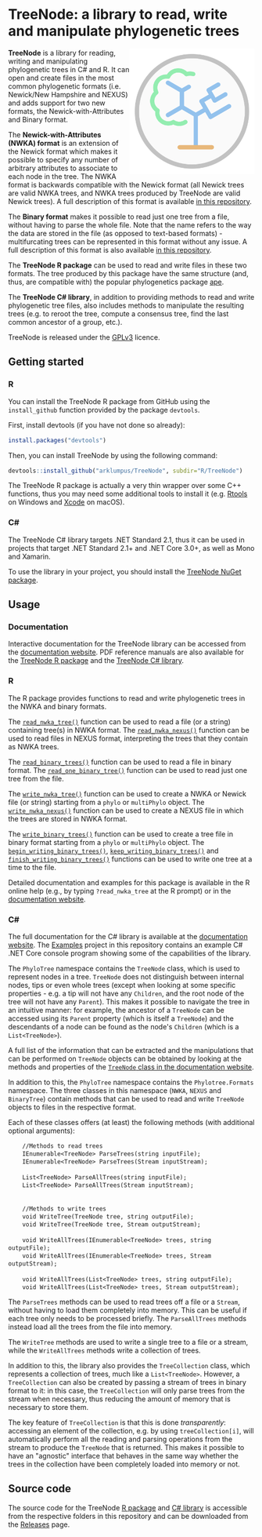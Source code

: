 # TreeNode: a library to read, write and manipulate phylogenetic trees

<img src="Logo.svg" width="256" align="right">

__TreeNode__ is a library for reading, writing and manipulating phylogenetic trees in C# and R. It can open and create files in the most common phylogenetic formats (i.e. Newick/New Hampshire and NEXUS) and adds support for two new formats, the Newick-with-Attributes and Binary format.

The __Newick-with-Attributes (NWKA) format__ is an extension of the Newick format which makes it possible to specify any number of arbitrary attributes to associate to each node in the tree. The NWKA format is backwards compatible with the Newick format (all Newick trees are valid NWKA trees, and NWKA trees produced by TreeNode are valid Newick trees). A full description of this format is available [in this repository](NWKA.md).

The __Binary format__ makes it possible to read just one tree from a file, without having to parse the whole file. Note that the name refers to the way the data are stored in the file (as opposed to text-based formats) - multifurcating trees can be represented in this format without any issue. A full description of this format is also available [in this repository](BinaryTree.md).

The __TreeNode R package__ can be used to read and write files in these two formats. The tree produced by this package have the same structure (and, thus, are compatible with) the popular phylogenetics package [ape](https://cran.r-project.org/web/packages/ape/index.html).

The __TreeNode C# library__, in addition to providing methods to read and write phylogenetic tree files, also includes methods to manipulate the resulting trees (e.g. to reroot the tree, compute a consensus tree, find the last common ancestor of a group, etc.).

TreeNode is released under the [GPLv3](https://www.gnu.org/licenses/gpl-3.0.html) licence.

## Getting started

### R

You can install the TreeNode R package from GitHub using the `install_github` function provided by the package `devtools`.

First, install devtools (if you have not done so already):

```R
install.packages("devtools")
```

Then, you can install TreeNode by using the following command:

```R
devtools::install_github("arklumpus/TreeNode", subdir="R/TreeNode")
```

The TreeNode R package is actually a very thin wrapper over some C++ functions, thus you may need some additional tools to install it (e.g. [Rtools](https://cran.r-project.org/bin/windows/Rtools/) on Windows and [Xcode](https://developer.apple.com/xcode/) on macOS).

### C#

The TreeNode C# library targets .NET Standard 2.1, thus it can be used in projects that target .NET Standard 2.1+ and .NET Core 3.0+, as well as Mono and Xamarin.

To use the library in your project, you should install the [TreeNode NuGet package](https://www.nuget.org/packages/TreeNode/).

## Usage

### Documentation

Interactive documentation for the TreeNode library can be accessed from the [documentation website](https://arklumpus.github.io/TreeNode/). PDF reference manuals are also available for the [TreeNode R package](https://arklumpus.github.io/TreeNode/TreeNode-R.pdf) and the [TreeNode C# library](https://arklumpus.github.io/TreeNode/TreeNode-Csharp.pdf).

### R

The R package provides functions to read and write phylogenetic trees in the NWKA and binary formats.

The [`read_nwka_tree()`](https://arklumpus.github.io/TreeNode/R/reference/read_nwka_tree.html) function can be used to read a file (or a string) containing tree(s) in NWKA format. The [`read_nwka_nexus()`](https://arklumpus.github.io/TreeNode/R/reference/read_nwka_nexus.html) function can be used to read files in NEXUS format, interpreting the trees that they contain as NWKA trees.

The [`read_binary_trees()`](https://arklumpus.github.io/TreeNode/R/reference/read_binary_trees.html) function can be used to read a file in binary format. The [`read_one_binary_tree()`](https://arklumpus.github.io/TreeNode/R/reference/read_one_binary_tree.html) function can be used to read just one tree from the file.

The [`write_nwka_tree()`](https://arklumpus.github.io/TreeNode/R/reference/write_nwka_tree.html) function can be used to create a NWKA or Newick file (or string) starting from a `phylo` or `multiPhylo` object. The [`write_nwka_nexus()`](https://arklumpus.github.io/TreeNode/R/reference/write_nwka_nexus.html) function can be used to create a NEXUS file in which the trees are stored in NWKA format.

The [`write_binary_trees()`](https://arklumpus.github.io/TreeNode/R/reference/write_binary_trees.html) function can be used to create a tree file in binary format starting from a `phylo` or `multiPhylo` object. The [`begin_writing_binary_trees()`](https://arklumpus.github.io/TreeNode/R/reference/begin_writing_binary_trees.html), [`keep_writing_binary_trees()`](https://arklumpus.github.io/TreeNode/R/reference/keep_writing_binary_trees.html) and [`finish_writing_binary_trees()`](https://arklumpus.github.io/TreeNode/R/reference/finish_writing_binary_trees.html) functions can be used to write one tree at a time to the file.

Detailed documentation and examples for this package is available in the R online help (e.g., by typing `?read_nwka_tree` at the R prompt) or in the [documentation website](https://arklumpus.github.io/TreeNode/R/).

### C#

The full documentation for the C# library is available at the [documentation website](https://arklumpus.github.io/TreeNode/Csharp/). The [Examples](CSharp/Examples) project in this repository contains an example C# .NET Core console program showing some of the capabilities of the library.

The `PhyloTree` namespace contains the `TreeNode` class, which is used to represent nodes in a tree. `TreeNode` does not distinguish between internal nodes, tips or even whole trees (except when looking at some specific properties - e.g. a tip will not have any `Children`, and the root node of the tree will not have any `Parent`). This makes it possible to navigate the tree in an intuitive manner: for example, the ancestor of a `TreeNode` can be accessed using its `Parent` property (which is itself a `TreeNode`) and the descendants of a node can be found as the node's `Children` (which is a `List<TreeNode>`).

A full list of the information that can be extracted and the manipulations that can be performed on `TreeNode` objects can be obtained by looking at the methods and properties of the [`TreeNode` class in the documentation website](https://arklumpus.github.io/TreeNode/Csharp/class_phylo_tree_1_1_tree_node.html).

In addition to this, the `PhyloTree` namespace contains the `Phylotree.Formats` namespace. The three classes in this namespace (`NWKA`, `NEXUS` and `BinaryTree`) contain methods that can be used to read and write `TreeNode` objects to files in the respective format.

Each of these classes offers (at least) the following methods (with additional optional arguments):

```Csharp
    //Methods to read trees
    IEnumerable<TreeNode> ParseTrees(string inputFile);
    IEnumerable<TreeNode> ParseTrees(Stream inputStream);

    List<TreeNode> ParseAllTrees(string inputFile);
    List<TreeNode> ParseAllTrees(Stream inputStream);


    //Methods to write trees
    void WriteTree(TreeNode tree, string outputFile);
    void WriteTree(TreeNode tree, Stream outputStream);

    void WriteAllTrees(IEnumerable<TreeNode> trees, string outputFile);
    void WriteAllTrees(IEnumerable<TreeNode> trees, Stream outputStream);

    void WriteAllTrees(List<TreeNode> trees, string outputFile);
    void WriteAllTrees(List<TreeNode> trees, Stream outputStream);
```

The `ParseTrees` methods can be used to read trees off a file or a `Stream`, without having to load them completely into memory. This can be useful if each tree only needs to be processed briefly. The `ParseAllTrees` methods instead load all the trees from the file into memory.

The `WriteTree` methods are used to write a single tree to a file or a stream, while the `WriteAllTrees` methods write a collection of trees.

In addition to this, the library also provides the `TreeCollection` class, which represents a collection of trees, much like a `List<TreeNode>`. However, a `TreeCollection` can also be created by passing a stream of trees in binary format to it: in this case, the `TreeCollection` will only parse trees from the stream when necessary, thus reducing the amount of memory that is necessary to store them.

The key feature of `TreeCollection` is that this is done _transparently_: accessing an element of the collection, e.g. by using `treeCollection[i]`, will automatically perform all the reading and parsing operations from the stream to produce the `TreeNode` that is returned. This makes it possible to have an "agnostic" interface that behaves in the same way whether the trees in the collection have been completely loaded into memory or not.

## Source code

The source code for the TreeNode [R package](R/TreeNode) and [C# library](CSharp) is accessible from the respective folders in this repository and can be downloaded from the [Releases](https://github.com/arklumpus/TreeNode/releases) page.
